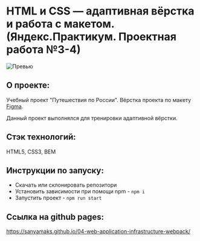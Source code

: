 # HTML и CSS — адаптивная вёрстка и работа с макетом. (Яндекс.Практикум. Проектная работа №3-4)
![Превью](https://i.ibb.co/5FHFV4v/image.png)
## О проекте:
Учебный проект "Путешествия по России". Вёрстка проекта по макету [Figma](https://www.figma.com/file/LD0gRfv5QlfDNrpOb2wus3/Russia?node-id=0%3A1).

Данный проект выполнялся для тренировки адаптивной вёрстки.

## Стэк технологий:
HTML5, CSS3, BEM

## Инструкции по запуску:
- Скачать или склонировать репозитори
- Установить зависимости при помощи npm - `npm i`
- Запустить проект - `npm run start`

## Ссылка на github pages:
https://sanyamaks.github.io/04-web-application-infrastructure-webpack/
